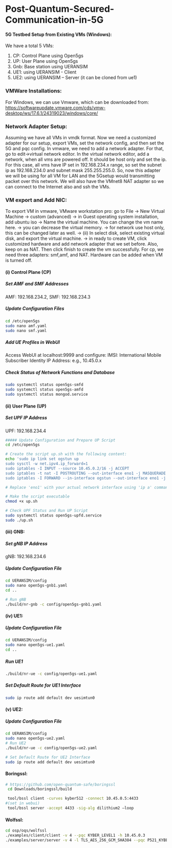 # Post-Quantum-Secured-Communication-in-5G
<!-- This section aims to familiarize the components of 5G and the steps required for the setup.
## Post-Quantum-Secured UE-to-UE Communication
### Background and Steps
### Client and Server Setup
## Experimental Setup
 ### 5G Testbed Setup

#### 5G Testbed Setup from Scratch (Linux):
Steps:
1. Setting Up virt-manager, Open vSwitch, and Bridge Configuration

```bash
# Step 1: Install virt-manager
sudo apt install virt-manager -y   # Install virt-manager   

# Step 2: Install Open vSwitch
sudo apt install openvswitch-switch -y  # Install Open vSwitch  

# Step 3: Create a New Bridge
sudo ovs-vsctl add-br br4  # Create a new bridge named br4  

# Step 4: Install Network Tools
sudo apt install net-tools -y  # Install network tools for managing interfaces  

# Step 5: Assign IP Address to the 

2. Create VMs for UP, CP, gNB, and UEs and set up ip manually
4. 
  --->
#### 5G Testbed Setup from Existing VMs (Windows):
We have a total 5 VMs:
1.	CP: Control Plane using Open5gs
2.	UP: User Plane using Open5gs
3.	Gnb: Base station using UERANSIM
4.	UE1: using UERANSIM - Client
5.	UE2: using UERANSIM – Server (it can be cloned from ue1)

### VMWare Installations:
For Windows, we can use Vmware, which can be downloaded from:
https://softwareupdate.vmware.com/cds/vmw-desktop/ws/17.6.1/24319023/windows/core/

### Network Adapter Setup:
Assuming we have all VMs in vmdk format. Now we need a customized adapter for our setup, export VMs, set the network config, and then set the 5G and pqc config.
In vmware, we need to add a network adapter. For that, go to edit->virtual network editor. In the virtual network editor, add a network, when all vms are powered off. It should be host only and set the ip. For this case, all vms have IP set in 192.168.234.x range, so set the subnet ip as 192.168.234.0 and subnet mask 255.255.255.0. So, now this adapter we will be using for all VM for LAN and the 5Gsetup would transmitting packet over this network. We will also have the VMnet8 NAT adapter so we can connect to the Internet also and ssh the VMs.

### VM export and Add NIC:
To export VM in vmware, VMware workstation pro: go to File -> New Virtual Machine -> custom (advanced) -> in Guest operating system installation, add ubuntu iso -> Name the virtual machine. You can change the vm name here. -> you can decrease the virtual memory. -> for network use host only, this can be changed later as well. -> (ii) In select disk, select existing virtual disk, and export the virtual machine. -> in ready to create VM, click customized hardware and add network adapter that we set before. Also, keep on as NAT. Then click finish to create the vm successfully. For cp, we need three adapters: smf,amf, and NAT. Hardware can be added when VM is turned off.

<!--- ### Open5GS and UERANSIM Setup Guide From Exisitng ---> 

#### (i) Control Plane (CP)

##### Set AMF and SMF Addresses
AMF: 192.168.234.2,
SMF: 192.168.234.3

##### Update Configuration Files
```bash
cd /etc/open5gs
sudo nano amf.yaml
sudo nano smf.yaml
```
##### Add UE Profiles in WebUI
Access WebUI at localhost:9999 and configure:
IMSI: International Mobile Subscriber Identity
IP Address: e.g., 10.45.0.x

##### Check Status of Network Functions and Database
```bash
sudo systemctl status open5gs-smfd
sudo systemctl status open5gs-amfd
sudo systemctl status mongod.service
```

#### (ii) User Plane (UP) 
##### Set UPF IP Address
UPF: 192.168.234.4
```bash
##### Update Configuration and Prepare UP Script
cd /etc/open5gs

# Create the script up.sh with the following content:
echo 'sudo ip link set ogstun up
sudo sysctl -w net.ipv4.ip_forward=1
sudo iptables -I INPUT --source 10.45.0.2/16 -j ACCEPT
sudo iptables -t nat -I POSTROUTING --out-interface eno1 -j MASQUERADE
sudo iptables -I FORWARD --in-interface ogstun --out-interface eno1 -j ACCEPT' > up.sh

# Replace 'eno1' with your actual network interface using 'ip a' command

# Make the script executable
chmod +x up.sh

# Check UPF Status and Run UP Script
sudo systemctl status open5gs-upfd.service
sudo ./up.sh
```

#### (iii) GNB: 
##### Set gNB IP Address
gNB: 192.168.234.6

##### Update Configuration File
```bash
cd UERANSIM/config
sudo nano open5gs-gnb1.yaml
cd ..

# Run gNB
./build/nr-gnb -c config/open5gs-gnb1.yaml
```
#### (iv) UE1: 
##### Update Configuration File
```bash
cd UERANSIM/config
sudo nano open5gs-ue1.yaml
cd ..
```

##### Run UE1
```bash
./build/nr-ue -c config/open5gs-ue1.yaml
```
##### Set Default Route for UE1 Interface
```bash
sudo ip route add default dev uesimtun0
```

#### (v) UE2: 
##### Update Configuration File
```bash
cd UERANSIM/config
sudo nano open5gs-ue2.yaml
# Run UE2
./build/nr-ue -c config/open5gs-ue2.yaml

# Set Default Route for UE2 Interface
sudo ip route add default dev uesimtun0
```

#### Boringssl:  
```bash
# https://github.com/open-quantum-safe/boringssl
 cd Downloads/boringssl/build

 tool/bssl client -curves kyber512 -connect 10.45.0.5:4433 
#(set in webui)
 tool/bssl server -accept 4433 -sig-alg dilithium2 –loop
```
#### Wolfssl:
 ```bash
cd osp/oqs/wolfssl
./examples/client/client -v 4 --pqc KYBER_LEVEL1 -h 10.45.0.3
./examples/server/server -v 4 -l TLS_AES_256_GCM_SHA384 --pqc P521_KYBER_LEVEL5 –b
```

